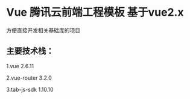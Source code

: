 # Vue 腾讯云前端工程模板 基于vue2.x
方便直接开发相关基础库的项目

## 主要技术栈：
1.vue 2.6.11

2.vue-router 3.2.0

3.tab-js-sdk 1.10.10
